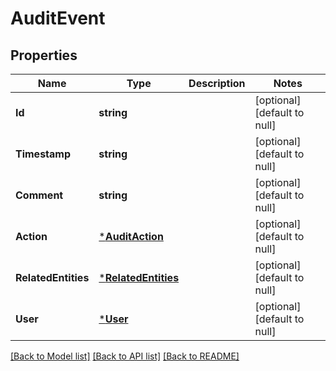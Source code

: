 # AuditEvent

## Properties
Name | Type | Description | Notes
------------ | ------------- | ------------- | -------------
**Id** | **string** |  | [optional] [default to null]
**Timestamp** | **string** |  | [optional] [default to null]
**Comment** | **string** |  | [optional] [default to null]
**Action** | [***AuditAction**](auditAction.md) |  | [optional] [default to null]
**RelatedEntities** | [***RelatedEntities**](relatedEntities.md) |  | [optional] [default to null]
**User** | [***User**](user.md) |  | [optional] [default to null]

[[Back to Model list]](../README.md#documentation-for-models) [[Back to API list]](../README.md#documentation-for-api-endpoints) [[Back to README]](../README.md)


